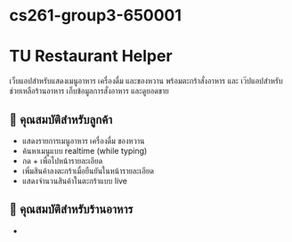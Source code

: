 # cs261-group3-650001
# TU Restaurant Helper

เว็บแอปสำหรับแสดงเมนูอาหาร เครื่องดื่ม และของหวาน พร้อมตะกร้าสั่งอาหาร
และ
เว๊ปแอปสำหรับช่วยเหลือร้านอาหาร เก็บข้อมูลการสั่งอาหาร และดูยอดขาย

## 📌 คุณสมบัติสำหรับลูกค้า

- แสดงรายการเมนูอาหาร เครื่องดื่ม ของหวาน
- ค้นหาเมนูแบบ realtime (while typing)
- กด + เพื่อไปหน้ารายละเอียด
- เพิ่มสินค้าลงตะกร้าเมื่อยืนยันในหน้ารายละเอียด
- แสดงจำนวนสินค้าในตะกร้าแบบ live

## 📌 คุณสมบัติสำหรับร้านอาหาร

- 
